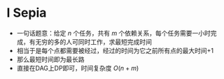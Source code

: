 # I Sepia

* 一句话题意：给定 $n$ 个任务，共有 $m$ 个依赖关系，每个任务需要一小时完成，有无穷的多的人可同时工作，求最短完成时间
* 相当于是每个点都需要被经过，经过的时间为它之前所有点的最大时间+1
* 那么最短时间即为最长路
* 直接在DAG上DP即可，时间复杂度 $O(n+m)$

